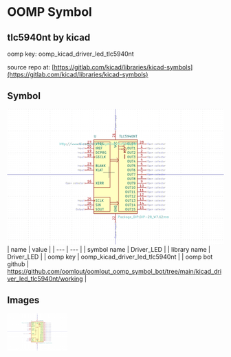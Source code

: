 # OOMP Symbol  
## tlc5940nt  by kicad  
  
oomp key: oomp_kicad_driver_led_tlc5940nt  
  
source repo at: [https://gitlab.com/kicad/libraries/kicad-symbols](https://gitlab.com/kicad/libraries/kicad-symbols)  
## Symbol  
  
[![working.png](working_600.png)](working.png)  
| name | value | 
| --- | --- | 
| symbol name | Driver_LED | 
| library name | Driver_LED | 
| oomp key | oomp_kicad_driver_led_tlc5940nt | 
| oomp bot github | https://github.com/oomlout/oomlout_oomp_symbol_bot/tree/main/kicad_driver_led_tlc5940nt/working | 
## Images  
  
[![working.png](working_140.png)](working.png)  
